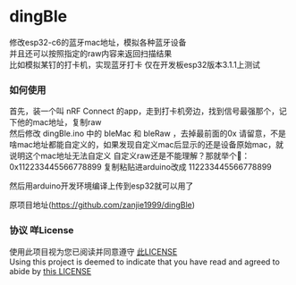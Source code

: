 # dingBle
修改esp32-c6的蓝牙mac地址，模拟各种蓝牙设备  
并且还可以按照指定的raw内容来返回扫描结果  
比如模拟某钉的打卡机，实现蓝牙打卡
仅在开发板esp32版本3.1.1上测试

### 如何使用
首先，装一个叫 nRF Connect 的app，走到打卡机旁边，找到信号最强那个，记下他的mac地址，复制raw  
然后修改 dingBle.ino 中的 bleMac 和 bleRaw ，去掉最前面的0x
请留意，不是啥mac地址都能自定义的，如果发现自定义mac后显示的还是设备原始mac，就说明这个mac地址无法自定义
自定义raw还是不能理解？那就举个🌰：  
0x112233445566778899  复制粘贴进arduino改成  112233445566778899
  
然后用arduino开发环境编译上传到esp32就可以用了  

原项目地址(https://github.com/zanjie1999/dingBle)

### 协议 咩License
使用此项目视为您已阅读并同意遵守 [此LICENSE](https://github.com/zanjie1999/LICENSE)   
Using this project is deemed to indicate that you have read and agreed to abide by [this LICENSE](https://github.com/zanjie1999/LICENSE)   

